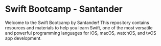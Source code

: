 # Swift Bootcamp - Santander

Welcome to the Swift Bootcamp by Santander! This repository contains resources and materials to help you learn Swift, one of the most versatile and powerful programming languages for iOS, macOS, watchOS, and tvOS app development.